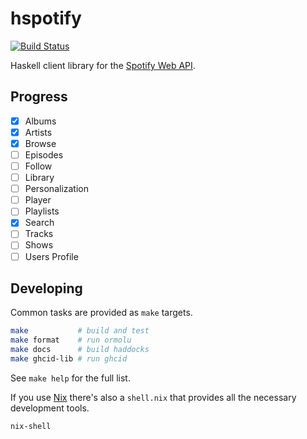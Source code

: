 # hspotify

[![Build Status](https://travis-ci.org/jmackie/hspotify.svg?branch=master)](https://travis-ci.org/jmackie/hspotify)

Haskell client library for the [Spotify Web API](https://developer.spotify.com/documentation/web-api/).

## Progress

- [x] Albums
- [x] Artists
- [x] Browse
- [ ] Episodes
- [ ] Follow
- [ ] Library
- [ ] Personalization
- [ ] Player
- [ ] Playlists
- [x] Search
- [ ] Tracks
- [ ] Shows
- [ ] Users Profile

## Developing

Common tasks are provided as `make` targets.

```bash
make           # build and test
make format    # run ormolu
make docs      # build haddocks
make ghcid-lib # run ghcid
```

See `make help` for the full list.

If you use [Nix](https://nixos.org/nix/) there's also a `shell.nix` that
provides all the necessary development tools.

```bash
nix-shell
```
